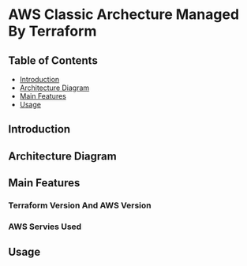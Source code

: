 # AWS Classic Archecture Managed By Terraform

## Table of Contents

- [Introduction](#Introduction)
- [Architecture Diagram](#Architecture-Diagram)
- [Main Features](#Main-Features)
- [Usage](#Usage)


## Introduction 

## Architecture Diagram

## Main Features

### Terraform Version And AWS Version

### AWS Servies Used

## Usage
